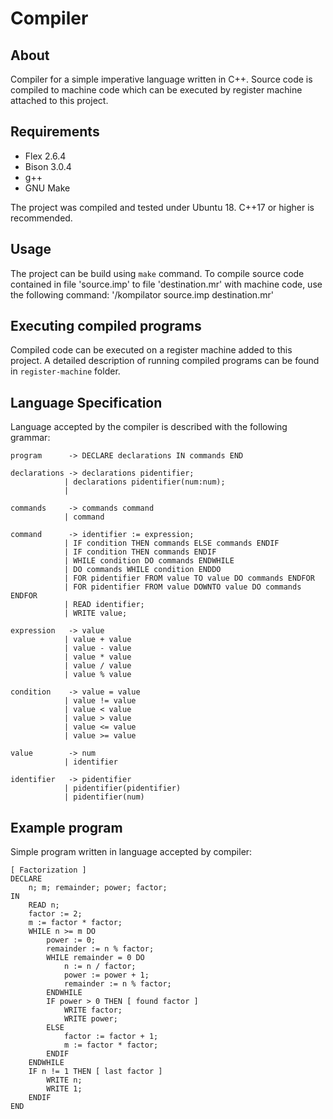# Compiler
## About
Compiler for a simple imperative language written in C++. Source code is compiled to machine code which can be executed by register machine attached to this project.

## Requirements
- Flex 2.6.4
- Bison 3.0.4
- g++
- GNU Make

The project was compiled and tested under Ubuntu 18. 
C++17 or higher is recommended.

## Usage
The project can be build using `make` command. To compile source code  contained in file 'source.imp' to file 'destination.mr' with machine code, use the following command:
'/kompilator source.imp destination.mr'

## Executing compiled programs
Compiled code can be executed on a register machine added to this project. A detailed description of running compiled programs can be found in `register-machine` folder.

## Language Specification
Language accepted by the compiler is described with the following grammar:


    program      -> DECLARE declarations IN commands END

    declarations -> declarations pidentifier;
                | declarations pidentifier(num:num);
                | 

    commands     -> commands command
                | command

    command      -> identifier := expression;
                | IF condition THEN commands ELSE commands ENDIF
                | IF condition THEN commands ENDIF
                | WHILE condition DO commands ENDWHILE
                | DO commands WHILE condition ENDDO
                | FOR pidentifier FROM value TO value DO commands ENDFOR
                | FOR pidentifier FROM value DOWNTO value DO commands ENDFOR
                | READ identifier;
                | WRITE value;

    expression   -> value
                | value + value
                | value - value
                | value * value
                | value / value
                | value % value

    condition    -> value = value
                | value != value
                | value < value
                | value > value
                | value <= value
                | value >= value

    value        -> num
                | identifier

    identifier   -> pidentifier
                | pidentifier(pidentifier)
                | pidentifier(num)

## Example program
Simple program written in language accepted by compiler:

    [ Factorization ]
    DECLARE
        n; m; remainder; power; factor;
    IN
        READ n;
        factor := 2;
        m := factor * factor;
        WHILE n >= m DO
            power := 0;
            remainder := n % factor;
            WHILE remainder = 0 DO
                n := n / factor;
                power := power + 1;
                remainder := n % factor;
            ENDWHILE
            IF power > 0 THEN [ found factor ]
                WRITE factor;
                WRITE power;
            ELSE
                factor := factor + 1;
                m := factor * factor;
            ENDIF
        ENDWHILE
        IF n != 1 THEN [ last factor ]
            WRITE n;
            WRITE 1;
        ENDIF
    END
